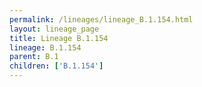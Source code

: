 ```yaml
---
permalink: /lineages/lineage_B.1.154.html
layout: lineage_page
title: Lineage B.1.154
lineage: B.1.154
parent: B.1
children: ['B.1.154']
---
```

